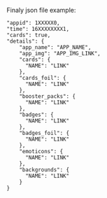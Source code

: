 ﻿
Finaly json file example:

    "appid": 1XXXXX0,
    "time": 16XXXXXXXX1,
    "cards": true,
    "details": {
        "app_name": "APP_NAME",
        "app_img": "APP_IMG_LINK",
        "cards": {
          "NAME": "LINK"
        },
        "cards_foil": {
          "NAME": "LINK"
        },
        "booster_packs": {
          "NAME": "LINK"
        },
        "badges": {
          "NAME": "LINK"
        },
        "badges_foil": {
          "NAME": "LINK"
        },
        "emoticons": {
          "NAME": "LINK"
        },
        "backgrounds": {
          "NAME": "LINK"
        }
    }

